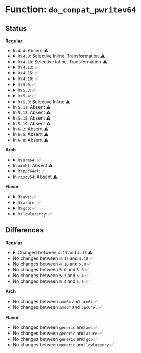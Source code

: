 # Function: <code>do_compat_pwritev64</code>

## Status
<b>Regular</b>
<ul>
<li>
In <code>4.4</code>: Absent ⚠️
</li>
<li>
<details>
<summary>In <code>4.8</code>: Selective Inline, Transformation ⚠️</summary>

**Collision:** Unique Static

**Inline:** Selective

**Transformation:** True

**Instances:**

```
In fs/read_write.c (ffffffff81233990)
Location: fs/read_write.c:1264
Inline: True
Direct callers:
  - fs/read_write.c:compat_SyS_pwritev2
  - fs/read_write.c:compat_SyS_pwritev64v2
  - fs/read_write.c:compat_SyS_pwritev
  - fs/read_write.c:compat_SyS_pwritev64
```
**Symbols:**

```
ffffffff81233990-ffffffff81233a1a: do_compat_pwritev64.isra.28 (STB_LOCAL)
```
</details>
</li>
<li>
<details>
<summary>In <code>4.10</code>: Selective Inline, Transformation ⚠️</summary>

**Collision:** Unique Static

**Inline:** Selective

**Transformation:** True

**Instances:**

```
In fs/read_write.c (ffffffff81246520)
Location: fs/read_write.c:1293
Inline: True
Direct callers:
  - fs/read_write.c:compat_SyS_pwritev2
  - fs/read_write.c:compat_SyS_pwritev64v2
  - fs/read_write.c:compat_SyS_pwritev
  - fs/read_write.c:compat_SyS_pwritev64
```
**Symbols:**

```
ffffffff81246520-ffffffff812465aa: do_compat_pwritev64.isra.31 (STB_LOCAL)
```
</details>
</li>
<li>
<details>
<summary>In <code>4.13</code>: ✅</summary>

```c
long int do_compat_pwritev64(long unsigned int fd, const struct compat_iovec *vec, long unsigned int vlen, loff_t pos, int flags);
```

**Collision:** Unique Static

**Inline:** No

**Transformation:** False

**Instances:**

```
In fs/read_write.c (ffffffff81251b30)
Location: fs/read_write.c:1304
Inline: False
Direct callers:
  - fs/read_write.c:compat_SyS_pwritev2
  - fs/read_write.c:compat_SyS_pwritev64v2
  - fs/read_write.c:compat_SyS_pwritev
  - fs/read_write.c:compat_SyS_pwritev64
```
**Symbols:**

```
ffffffff81251b30-ffffffff81251bc5: do_compat_pwritev64 (STB_LOCAL)
```
</details>
</li>
<li>
<details>
<summary>In <code>4.15</code>: ✅</summary>

```c
long int do_compat_pwritev64(long unsigned int fd, const struct compat_iovec *vec, long unsigned int vlen, loff_t pos, rwf_t flags);
```

**Collision:** Unique Static

**Inline:** No

**Transformation:** False

**Instances:**

```
In fs/read_write.c (ffffffff812734a0)
Location: fs/read_write.c:1307
Inline: False
Direct callers:
  - fs/read_write.c:compat_SyS_pwritev2
  - fs/read_write.c:compat_SyS_pwritev64v2
  - fs/read_write.c:compat_SyS_pwritev
  - fs/read_write.c:compat_SyS_pwritev64
```
**Symbols:**

```
ffffffff812734a0-ffffffff81273535: do_compat_pwritev64 (STB_LOCAL)
```
</details>
</li>
<li>
<details>
<summary>In <code>4.18</code>: ✅</summary>

```c
long int do_compat_pwritev64(long unsigned int fd, const struct compat_iovec *vec, long unsigned int vlen, loff_t pos, rwf_t flags);
```

**Collision:** Unique Static

**Inline:** No

**Transformation:** False

**Instances:**

```
In fs/read_write.c (ffffffff81299660)
Location: fs/read_write.c:1334
Inline: False
Direct callers:
  - fs/read_write.c:__x32_compat_sys_pwritev2
  - fs/read_write.c:__ia32_compat_sys_pwritev2
  - fs/read_write.c:__x32_compat_sys_pwritev64v2
  - fs/read_write.c:__ia32_compat_sys_pwritev64v2
  - fs/read_write.c:__x32_compat_sys_pwritev
  - fs/read_write.c:__ia32_compat_sys_pwritev
  - fs/read_write.c:__x32_compat_sys_pwritev64
  - fs/read_write.c:__ia32_compat_sys_pwritev64
```
**Symbols:**

```
ffffffff81299660-ffffffff81299708: do_compat_pwritev64 (STB_LOCAL)
```
</details>
</li>
<li>
<details>
<summary>In <code>5.0</code>: ✅</summary>

```c
long int do_compat_pwritev64(long unsigned int fd, const struct compat_iovec *vec, long unsigned int vlen, loff_t pos, rwf_t flags);
```

**Collision:** Unique Static

**Inline:** No

**Transformation:** False

**Instances:**

```
In fs/read_write.c (ffffffff812ae4e0)
Location: fs/read_write.c:1331
Inline: False
Direct callers:
  - fs/read_write.c:__x32_compat_sys_pwritev2
  - fs/read_write.c:__ia32_compat_sys_pwritev2
  - fs/read_write.c:__x32_compat_sys_pwritev64v2
  - fs/read_write.c:__ia32_compat_sys_pwritev64v2
  - fs/read_write.c:__x32_compat_sys_pwritev
  - fs/read_write.c:__ia32_compat_sys_pwritev
  - fs/read_write.c:__x32_compat_sys_pwritev64
  - fs/read_write.c:__ia32_compat_sys_pwritev64
```
**Symbols:**

```
ffffffff812ae4e0-ffffffff812ae588: do_compat_pwritev64 (STB_LOCAL)
```
</details>
</li>
<li>
<details>
<summary>In <code>5.3</code>: ✅</summary>

```c
long int do_compat_pwritev64(long unsigned int fd, const struct compat_iovec *vec, long unsigned int vlen, loff_t pos, rwf_t flags);
```

**Collision:** Unique Static

**Inline:** No

**Transformation:** False

**Instances:**

```
In fs/read_write.c (ffffffff812cb180)
Location: fs/read_write.c:1356
Inline: False
Direct callers:
  - fs/read_write.c:__x32_compat_sys_pwritev2
  - fs/read_write.c:__ia32_compat_sys_pwritev2
  - fs/read_write.c:__x32_compat_sys_pwritev64v2
  - fs/read_write.c:__ia32_compat_sys_pwritev64v2
  - fs/read_write.c:__x32_compat_sys_pwritev
  - fs/read_write.c:__ia32_compat_sys_pwritev
  - fs/read_write.c:__x32_compat_sys_pwritev64
  - fs/read_write.c:__ia32_compat_sys_pwritev64
```
**Symbols:**

```
ffffffff812cb180-ffffffff812cb218: do_compat_pwritev64 (STB_LOCAL)
```
</details>
</li>
<li>
<details>
<summary>In <code>5.4</code>: ✅</summary>

```c
long int do_compat_pwritev64(long unsigned int fd, const struct compat_iovec *vec, long unsigned int vlen, loff_t pos, rwf_t flags);
```

**Collision:** Unique Static

**Inline:** No

**Transformation:** False

**Instances:**

```
In fs/read_write.c (ffffffff812dcba0)
Location: fs/read_write.c:1356
Inline: False
Direct callers:
  - fs/read_write.c:__x32_compat_sys_pwritev2
  - fs/read_write.c:__ia32_compat_sys_pwritev2
  - fs/read_write.c:__x32_compat_sys_pwritev64v2
  - fs/read_write.c:__ia32_compat_sys_pwritev64v2
  - fs/read_write.c:__x32_compat_sys_pwritev
  - fs/read_write.c:__ia32_compat_sys_pwritev
  - fs/read_write.c:__x32_compat_sys_pwritev64
  - fs/read_write.c:__ia32_compat_sys_pwritev64
```
**Symbols:**

```
ffffffff812dcba0-ffffffff812dcc38: do_compat_pwritev64 (STB_LOCAL)
```
</details>
</li>
<li>
<details>
<summary>In <code>5.8</code>: Selective Inline ⚠️</summary>

```c
long int do_compat_pwritev64(long unsigned int fd, const struct compat_iovec *vec, long unsigned int vlen, loff_t pos, rwf_t flags);
```

**Collision:** Unique Static

**Inline:** Selective

**Transformation:** False

**Instances:**

```
In fs/read_write.c (ffffffff81313ca7)
Location: fs/read_write.c:1440
Inline: True
Inline callers:
  - fs/read_write.c:__x32_compat_sys_pwritev64
  - fs/read_write.c:__ia32_compat_sys_pwritev64
Direct callers:
  - fs/read_write.c:__x32_compat_sys_pwritev2
  - fs/read_write.c:__ia32_compat_sys_pwritev2
  - fs/read_write.c:__x32_compat_sys_pwritev64v2
  - fs/read_write.c:__ia32_compat_sys_pwritev64v2
  - fs/read_write.c:__x32_compat_sys_pwritev
  - fs/read_write.c:__ia32_compat_sys_pwritev
```
**Symbols:**

```
ffffffff81313a60-ffffffff81313af8: do_compat_pwritev64 (STB_LOCAL)
```
</details>
</li>
<li>
In <code>5.11</code>: Absent ⚠️
</li>
<li>
In <code>5.13</code>: Absent ⚠️
</li>
<li>
In <code>5.15</code>: Absent ⚠️
</li>
<li>
In <code>5.19</code>: Absent ⚠️
</li>
<li>
In <code>6.2</code>: Absent ⚠️
</li>
<li>
In <code>6.5</code>: Absent ⚠️
</li>
<li>
In <code>6.8</code>: Absent ⚠️
</li>
</ul>
<b>Arch</b>
<ul>
<li>
<details>
<summary>In <code>arm64</code>: ✅</summary>

```c
long int do_compat_pwritev64(long unsigned int fd, const struct compat_iovec *vec, long unsigned int vlen, loff_t pos, rwf_t flags);
```

**Collision:** Unique Static

**Inline:** No

**Transformation:** False

**Instances:**

```
In fs/read_write.c (ffff8000103825d8)
Location: fs/read_write.c:1356
Inline: False
Direct callers:
  - fs/read_write.c:__arm64_compat_sys_pwritev2
  - fs/read_write.c:__arm64_compat_sys_pwritev
```
**Symbols:**

```
ffff8000103825d8-ffff80001038269c: do_compat_pwritev64 (STB_LOCAL)
```
</details>
</li>
<li>
In <code>armhf</code>: Absent ⚠️
</li>
<li>
<details>
<summary>In <code>ppc64el</code>: ✅</summary>

```c
long int do_compat_pwritev64(long unsigned int fd, const struct compat_iovec *vec, long unsigned int vlen, loff_t pos, rwf_t flags);
```

**Collision:** Unique Static

**Inline:** No

**Transformation:** False

**Instances:**

```
In fs/read_write.c (c000000000478d50)
Location: fs/read_write.c:1356
Inline: False
Direct callers:
  - fs/read_write.c:__se_compat_sys_pwritev2
  - fs/read_write.c:__se_compat_sys_pwritev
```
**Symbols:**

```
c000000000478d50-c000000000478e50: do_compat_pwritev64 (STB_LOCAL)
```
</details>
</li>
<li>
In <code>riscv64</code>: Absent ⚠️
</li>
</ul>
<b>Flavor</b>
<ul>
<li>
<details>
<summary>In <code>aws</code>: ✅</summary>

```c
long int do_compat_pwritev64(long unsigned int fd, const struct compat_iovec *vec, long unsigned int vlen, loff_t pos, rwf_t flags);
```

**Collision:** Unique Static

**Inline:** No

**Transformation:** False

**Instances:**

```
In fs/read_write.c (ffffffff812d5180)
Location: fs/read_write.c:1356
Inline: False
Direct callers:
  - fs/read_write.c:__x32_compat_sys_pwritev2
  - fs/read_write.c:__ia32_compat_sys_pwritev2
  - fs/read_write.c:__x32_compat_sys_pwritev64v2
  - fs/read_write.c:__ia32_compat_sys_pwritev64v2
  - fs/read_write.c:__x32_compat_sys_pwritev
  - fs/read_write.c:__ia32_compat_sys_pwritev
  - fs/read_write.c:__x32_compat_sys_pwritev64
  - fs/read_write.c:__ia32_compat_sys_pwritev64
```
**Symbols:**

```
ffffffff812d5180-ffffffff812d5218: do_compat_pwritev64 (STB_LOCAL)
```
</details>
</li>
<li>
<details>
<summary>In <code>azure</code>: ✅</summary>

```c
long int do_compat_pwritev64(long unsigned int fd, const struct compat_iovec *vec, long unsigned int vlen, loff_t pos, rwf_t flags);
```

**Collision:** Unique Static

**Inline:** No

**Transformation:** False

**Instances:**

```
In fs/read_write.c (ffffffff812c5e00)
Location: fs/read_write.c:1356
Inline: False
Direct callers:
  - fs/read_write.c:__x32_compat_sys_pwritev2
  - fs/read_write.c:__ia32_compat_sys_pwritev2
  - fs/read_write.c:__x32_compat_sys_pwritev64v2
  - fs/read_write.c:__ia32_compat_sys_pwritev64v2
  - fs/read_write.c:__x32_compat_sys_pwritev
  - fs/read_write.c:__ia32_compat_sys_pwritev
  - fs/read_write.c:__x32_compat_sys_pwritev64
  - fs/read_write.c:__ia32_compat_sys_pwritev64
```
**Symbols:**

```
ffffffff812c5e00-ffffffff812c5e98: do_compat_pwritev64 (STB_LOCAL)
```
</details>
</li>
<li>
<details>
<summary>In <code>gcp</code>: ✅</summary>

```c
long int do_compat_pwritev64(long unsigned int fd, const struct compat_iovec *vec, long unsigned int vlen, loff_t pos, rwf_t flags);
```

**Collision:** Unique Static

**Inline:** No

**Transformation:** False

**Instances:**

```
In fs/read_write.c (ffffffff812d2f90)
Location: fs/read_write.c:1356
Inline: False
Direct callers:
  - fs/read_write.c:__x32_compat_sys_pwritev2
  - fs/read_write.c:__ia32_compat_sys_pwritev2
  - fs/read_write.c:__x32_compat_sys_pwritev64v2
  - fs/read_write.c:__ia32_compat_sys_pwritev64v2
  - fs/read_write.c:__x32_compat_sys_pwritev
  - fs/read_write.c:__ia32_compat_sys_pwritev
  - fs/read_write.c:__x32_compat_sys_pwritev64
  - fs/read_write.c:__ia32_compat_sys_pwritev64
```
**Symbols:**

```
ffffffff812d2f90-ffffffff812d3028: do_compat_pwritev64 (STB_LOCAL)
```
</details>
</li>
<li>
<details>
<summary>In <code>lowlatency</code>: ✅</summary>

```c
long int do_compat_pwritev64(long unsigned int fd, const struct compat_iovec *vec, long unsigned int vlen, loff_t pos, rwf_t flags);
```

**Collision:** Unique Static

**Inline:** No

**Transformation:** False

**Instances:**

```
In fs/read_write.c (ffffffff812e3df0)
Location: fs/read_write.c:1356
Inline: False
Direct callers:
  - fs/read_write.c:__x32_compat_sys_pwritev2
  - fs/read_write.c:__ia32_compat_sys_pwritev2
  - fs/read_write.c:__x32_compat_sys_pwritev64v2
  - fs/read_write.c:__ia32_compat_sys_pwritev64v2
  - fs/read_write.c:__x32_compat_sys_pwritev
  - fs/read_write.c:__ia32_compat_sys_pwritev
  - fs/read_write.c:__x32_compat_sys_pwritev64
  - fs/read_write.c:__ia32_compat_sys_pwritev64
```
**Symbols:**

```
ffffffff812e3df0-ffffffff812e3e88: do_compat_pwritev64 (STB_LOCAL)
```
</details>
</li>
</ul>

## Differences
<b>Regular</b>
<ul>
<li>
<details>
<summary>Changed between <code>4.13</code> and <code>4.15</code> ⚠️</summary>
<ul>
<li>
<b>Param type changed. </b>
<code>int flags</code> ➡️ <code>rwf_t flags</code>
</li>
</ul>
</details>
</li>
<li>
No changes between <code>4.15</code> and <code>4.18</code> ✅
</li>
<li>
No changes between <code>4.18</code> and <code>5.0</code> ✅
</li>
<li>
No changes between <code>5.0</code> and <code>5.3</code> ✅
</li>
<li>
No changes between <code>5.3</code> and <code>5.4</code> ✅
</li>
<li>
No changes between <code>5.4</code> and <code>5.8</code> ✅
</li>
</ul>
<b>Arch</b>
<ul>
<li>
No changes between <code>amd64</code> and <code>arm64</code> ✅
</li>
<li>
No changes between <code>amd64</code> and <code>ppc64el</code> ✅
</li>
</ul>
<b>Flavor</b>
<ul>
<li>
No changes between <code>generic</code> and <code>aws</code> ✅
</li>
<li>
No changes between <code>generic</code> and <code>azure</code> ✅
</li>
<li>
No changes between <code>generic</code> and <code>gcp</code> ✅
</li>
<li>
No changes between <code>generic</code> and <code>lowlatency</code> ✅
</li>
</ul>
